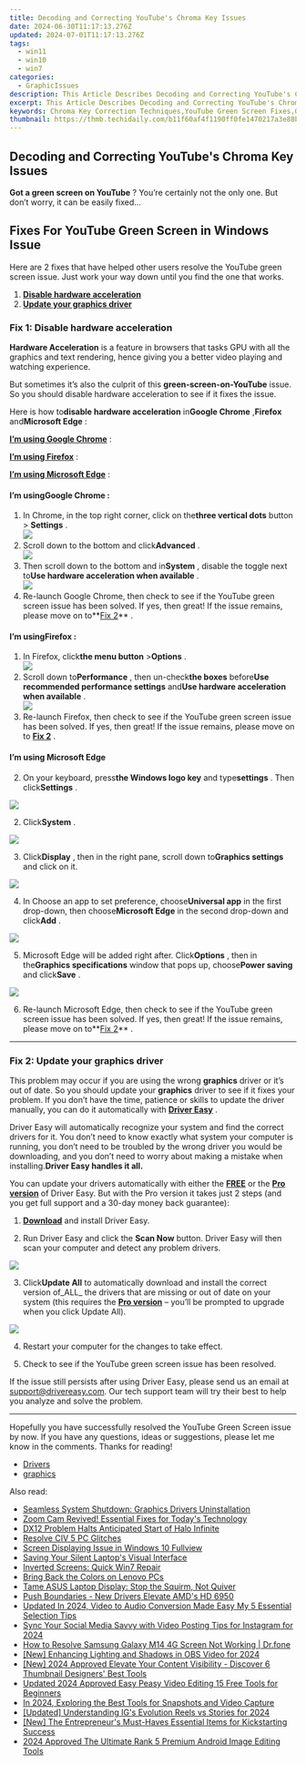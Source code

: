 ```yaml
---
title: Decoding and Correcting YouTube's Chroma Key Issues
date: 2024-06-30T11:17:13.276Z
updated: 2024-07-01T11:17:13.276Z
tags:
  - win11
  - win10
  - win7
categories:
  - GraphicIssues
description: This Article Describes Decoding and Correcting YouTube's Chroma Key Issues
excerpt: This Article Describes Decoding and Correcting YouTube's Chroma Key Issues
keywords: Chroma Key Correction Techniques,YouTube Green Screen Fixes,Optimize Chroma Key for Video SEO,Advanced Color Grading for Green Screening,Chroma Key Error Handling Guide,decoding and correcting youtubes chroma key issues,dissecting and fixing youtubes chroma key errors
thumbnail: https://thmb.techidaily.com/b11f60af4f1190ff0fe1470217a3e88ba5ec7f084c8dd4d5a027c3574d3f04e3.jpg
---
```


## Decoding and Correcting YouTube's Chroma Key Issues

**Got a green screen on YouTube** ? You’re certainly not the only one. But don’t worry, it can be easily fixed…

## Fixes For YouTube Green Screen in Windows Issue

 Here are 2 fixes that have helped other users resolve the YouTube green screen issue. Just work your way down until you find the one that works.

1. **[Disable hardware acceleration](#F1)**
2. **[Update your graphics driver](#F2)**

### Fix 1: Disable hardware acceleration

**Hardware Acceleration**  is a feature in  browsers  that tasks GPU with all the graphics and text rendering, hence giving you a better video playing and watching experience.

 But sometimes it’s also the culprit of this **green-screen-on-YouTube** issue. So you should disable hardware acceleration to see if it fixes the issue.

 Here is how to**disable hardware acceleration** in**Google Chrome** ,**Firefox** and**Microsoft Edge** :

[**I’m using Google Chrome**](#GC) :

[**I’m using Firefox**](#FF) :

[**I’m using Microsoft Edge**](#ME) :

#### **I’m usingGoogle Chrome :**

1. In Chrome, in the top right corner, click on  the**three vertical dots**  button >   **Settings**  .  
![](https://images.drivereasy.com/wp-content/uploads/2018/07/img_5b581a513db47.jpg)
2. Scroll down to the bottom and click**Advanced** .  
![](https://images.drivereasy.com/wp-content/uploads/2018/07/img_5b582452d2feb.png)
3. Then scroll down to the bottom and in**System** , disable the toggle next to**Use hardware acceleration when available** .  
![](https://images.drivereasy.com/wp-content/uploads/2018/07/img_5b581b3de44bc.jpg)
4. Re-launch Google Chrome, then check to see if the YouTube green screen issue has been solved. If yes, then great! If the issue remains, please move on to**[Fix 2](#F2)** .

#### **I’m usingFirefox :**

1. In Firefox, click**the menu button**  \>**Options** .  
![](https://images.drivereasy.com/wp-content/uploads/2018/07/img_5b5822606a534.jpg)
2. Scroll down to**Performance** , then un-check**the boxes** before**Use recommended performance settings** and**Use hardware acceleration when available** .  
![](https://images.drivereasy.com/wp-content/uploads/2018/07/img_5b582319be231.jpg)
3. Re-launch Firefox, then check to see if the YouTube green screen issue has been solved. If yes, then great! If the issue remains, please move on to [](#F2) **[Fix 2](#F2)** .

#### I’m using Microsoft Edge

 2) On your keyboard, press**the Windows logo key** and type**settings** . Then click**Settings** .

![](https://images.drivereasy.com/wp-content/uploads/2019/08/image-193.png)

 2) Click**System** .

![](https://images.drivereasy.com/wp-content/uploads/2019/08/image-195.png)

 3) Click**Display** , then in the right pane, scroll down to**Graphics settings** and click on it.

![](https://images.drivereasy.com/wp-content/uploads/2019/08/image-196.png)

 4) In Choose an app to set preference, choose**Universal app** in the first drop-down, then choose**Microsoft Edge** in the second drop-down and click**Add** .

![](https://images.drivereasy.com/wp-content/uploads/2019/08/image-197.png)

 5) Microsoft Edge will be added right after. Click**Options** , then in the**Graphics specifications** window that pops up, choose**Power saving** and click**Save** .

![](https://images.drivereasy.com/wp-content/uploads/2019/08/image-198.png)

 6) Re-launch Microsoft Edge, then check to see if the YouTube green screen issue has been solved. If yes, then great! If the issue remains, please move on to**[Fix 2](#F2)** .

---

### Fix 2: Update your graphics driver

 This problem may occur if you are using the wrong **graphics**  driver or it’s out of date. So you should update your **graphics**  driver to see if it fixes your problem. If you don’t have the time, patience or skills to update the driver manually, you can do it automatically with **[Driver Easy](https://tools.techidaily.com/drivereasy/download/)**  .

 Driver Easy will automatically recognize your system and find the correct drivers for it. You don’t need to know exactly what system your computer is running, you don’t need to be troubled by the wrong driver you would be downloading, and you don’t need to worry about making a mistake when installing.**Driver Easy handles it all.**

 You can update your drivers automatically with either the [**FREE**](https://tools.techidaily.com/drivereasy/download/) or the [**Pro version**](https://tools.techidaily.com/drivereasy/download/) of Driver Easy. But with the Pro version it takes just 2 steps (and you get full support and a 30-day money back guarantee):

 1) **[Download](https://tools.techidaily.com/drivereasy/download/)** [](https://tools.techidaily.com/drivereasy/download/) and install Driver Easy.

 2) Run Driver Easy and click the **Scan Now** button. Driver Easy will then scan your computer and detect any problem drivers.

![](https://images.drivereasy.com/wp-content/uploads/2019/08/image-166.png)

 3) Click**Update All** to automatically download and install the correct version of_ALL_ the drivers that are missing or out of date on your system (this requires the [**Pro version**](https://tools.techidaily.com/drivereasy/download/) – you’ll be prompted to upgrade when you click Update All).

![](https://images.drivereasy.com/wp-content/uploads/2019/08/image-167.png)

4) Restart your computer for the changes to take effect.

5) Check to see if the YouTube green screen issue has been resolved.

 If the issue still persists after using Driver Easy, please send us an email at <support@drivereasy.com>. Our tech support team will try their best to help you analyze and solve the problem.

---

 Hopefully you have successfully resolved the YouTube Green Screen issue by now. If you have any questions, ideas or suggestions, please let me know in the comments. Thanks for reading!

* [Drivers](https://tools.techidaily.com/drivereasy/download/)
* [graphics](https://tools.techidaily.com/drivereasy/download/)

<ins class="adsbygoogle"
     style="display:block"
     data-ad-format="autorelaxed"
     data-ad-client="ca-pub-7571918770474297"
     data-ad-slot="1223367746"></ins>



<ins class="adsbygoogle"
     style="display:block"
     data-ad-client="ca-pub-7571918770474297"
     data-ad-slot="8358498916"
     data-ad-format="auto"
     data-full-width-responsive="true"></ins>

<span class="atpl-alsoreadstyle">Also read:</span>
<div><ul>
<li><a href="https://graphic-issues.techidaily.com/seamless-system-shutdown-graphics-drivers-uninstallation/"><u>Seamless System Shutdown: Graphics Drivers Uninstallation</u></a></li>
<li><a href="https://graphic-issues.techidaily.com/zoom-cam-revived-essential-fixes-for-todays-technology/"><u>Zoom Cam Revived! Essential Fixes for Today's Technology</u></a></li>
<li><a href="https://graphic-issues.techidaily.com/dx12-problem-halts-anticipated-start-of-halo-infinite/"><u>DX12 Problem Halts Anticipated Start of Halo Infinite</u></a></li>
<li><a href="https://graphic-issues.techidaily.com/resolve-civ-5-pc-glitches/"><u>Resolve CIV 5 PC Glitches</u></a></li>
<li><a href="https://graphic-issues.techidaily.com/screen-displaying-issue-in-windows-10-fullview/"><u>Screen Displaying Issue in Windows 10 Fullview</u></a></li>
<li><a href="https://graphic-issues.techidaily.com/saving-your-silent-laptops-visual-interface/"><u>Saving Your Silent Laptop's Visual Interface</u></a></li>
<li><a href="https://graphic-issues.techidaily.com/inverted-screens-quick-win7-repair/"><u>Inverted Screens: Quick Win7 Repair</u></a></li>
<li><a href="https://graphic-issues.techidaily.com/bring-back-the-colors-on-lenovo-pcs/"><u>Bring Back the Colors on Lenovo PCs</u></a></li>
<li><a href="https://graphic-issues.techidaily.com/tame-asus-laptop-display-stop-the-squirm-not-quiver/"><u>Tame ASUS Laptop Display: Stop the Squirm, Not Quiver</u></a></li>
<li><a href="https://graphic-issues.techidaily.com/push-boundaries-new-drivers-elevate-amds-hd-6950/"><u>Push Boundaries - New Drivers Elevate AMD's HD 6950</u></a></li>
<li><a href="https://smart-video-editing.techidaily.com/updated-in-2024-video-to-audio-conversion-made-easy-my-5-essential-selection-tips/"><u>Updated In 2024, Video to Audio Conversion Made Easy My 5 Essential Selection Tips</u></a></li>
<li><a href="https://facebook-videos.techidaily.com/sync-your-social-media-savvy-with-video-posting-tips-for-instagram-for-2024/"><u>Sync Your Social Media Savvy with Video Posting Tips for Instagram for 2024</u></a></li>
<li><a href="https://howto.techidaily.com/how-to-resolve-samsung-galaxy-m14-4g-screen-not-working-drfone-by-drfone-fix-android-problems-fix-android-problems/"><u>How to Resolve Samsung Galaxy M14 4G Screen Not Working | Dr.fone</u></a></li>
<li><a href="https://screen-sharing-recording.techidaily.com/new-enhancing-lighting-and-shadows-in-obs-video-for-2024/"><u>[New] Enhancing Lighting and Shadows in OBS Video for 2024</u></a></li>
<li><a href="https://facebook-video-share.techidaily.com/new-2024-approved-elevate-your-content-visibility-discover-6-thumbnail-designers-best-tools/"><u>[New] 2024 Approved  Elevate Your Content Visibility - Discover 6 Thumbnail Designers' Best Tools</u></a></li>
<li><a href="https://ai-video-tools.techidaily.com/updated-2024-approved-easy-peasy-video-editing-15-free-tools-for-beginners/"><u>Updated 2024 Approved Easy Peasy Video Editing 15 Free Tools for Beginners</u></a></li>
<li><a href="https://digital-screen-recording.techidaily.com/in-2024-exploring-the-best-tools-for-snapshots-and-video-capture/"><u>In 2024, Exploring the Best Tools for Snapshots and Video Capture</u></a></li>
<li><a href="https://instagram-clips.techidaily.com/updated-understanding-igs-evolution-reels-vs-stories-for-2024/"><u>[Updated] Understanding IG's Evolution  Reels vs Stories for 2024</u></a></li>
<li><a href="https://facebook-video-content.techidaily.com/new-the-entrepreneurs-must-haves-essential-items-for-kickstarting-success/"><u>[New] The Entrepreneur's Must-Haves  Essential Items for Kickstarting Success</u></a></li>
<li><a href="https://some-approaches.techidaily.com/2024-approved-the-ultimate-rank-5-premium-android-image-editing-tools/"><u>2024 Approved  The Ultimate Rank  5 Premium Android Image Editing Tools</u></a></li>
</ul></div>
